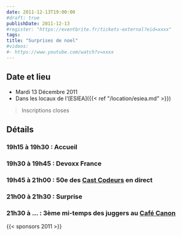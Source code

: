 ```yaml
---
date: 2011-12-13T19:00:00
#draft: true
publishDate: 2011-12-13
#register: "https://eventbrite.fr/tickets-external?eid=xxxx"
tags:
title: "Surprises de noel"
#videos:
#- https://www.youtube.com/watch?v=xxxx
---
```


## Date et lieu

* Mardi 13 Décembre 2011
* Dans les locaux de l'[ESIEA]({{< ref "/location/esiea.md" >}})

> Inscriptions closes

## Détails

### 19h15 à 19h30 : Accueil

###  19h30 à 19h45 : Devoxx France

### 19h45 à 21h00 : 50e des [Cast Codeurs](https://lescastcodeurs.com/) en direct

### 21h00 à 21h30 : Surprise

### 21h30 à ... : 3ème mi-temps des juggers au [Café Canon](https://cafe-canon.business.site/)

{{< sponsors 2011 >}}

